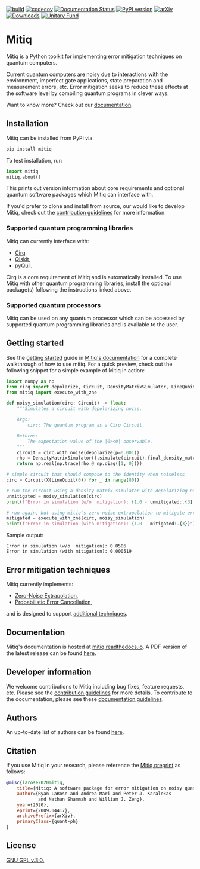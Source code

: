 [![build](https://github.com/unitaryfund/mitiq/workflows/build/badge.svg)](https://github.com/unitaryfund/mitiq/actions)
[![codecov](https://codecov.io/gh/unitaryfund/mitiq/branch/master/graph/badge.svg)](https://codecov.io/gh/unitaryfund/mitiq)
[![Documentation Status](https://readthedocs.org/projects/mitiq/badge/?version=stable)](https://mitiq.readthedocs.io/en/stable/)
[![PyPI version](https://badge.fury.io/py/mitiq.svg)](https://badge.fury.io/py/mitiq)
[![arXiv](https://img.shields.io/badge/arXiv-2009.04417-<COLOR>.svg)](https://arxiv.org/abs/2009.04417)
[![Downloads](https://static.pepy.tech/personalized-badge/mitiq?period=total&units=international_system&left_color=black&right_color=green&left_text=Downloads)](https://pepy.tech/project/mitiq)
[![Unitary Fund](https://img.shields.io/badge/Supported%20By-UNITARY%20FUND-brightgreen.svg?style=for-the-badge)](http://unitary.fund)


# Mitiq

Mitiq is a Python toolkit for implementing error mitigation techniques on quantum computers. 

Current quantum computers
are noisy due to interactions with the environment, imperfect gate applications, state preparation and measurement
errors, etc. Error mitigation seeks to reduce these effects at the software level by compiling quantum programs in 
clever ways.

Want to know more? Check out our [documentation](https://mitiq.readthedocs.io/en/stable/guide/guide-overview.html).

## Installation

Mitiq can be installed from PyPi via

```bash
pip install mitiq
```

To test installation, run

```python
import mitiq
mitiq.about()
```

This prints out version information about core requirements and optional quantum software packages which Mitiq can
interface with.

If you'd prefer to clone and install from source, our would like to develop Mitiq, check out the
[contribution guidelines](https://mitiq.readthedocs.io/en/stable/toc_contributing.html) for more information.

### Supported quantum programming libraries

Mitiq can currently interface with:

* [Cirq](https://github.com/quantumlib/Cirq),
* [Qiskit](https://qiskit.org/),
* [pyQuil](https://github.com/rigetti/pyquil).

Cirq is a core requirement of Mitiq and is automatically installed. To use Mitiq with other quantum programming
libraries, install the optional package(s) following the instructions linked above.

### Supported quantum processors

Mitiq can be used on any quantum processor which can be accessed by supported quantum programming libraries and is
available to the user.

## Getting started

See the [getting started](https://mitiq.readthedocs.io/en/stable/guide/guide-getting-started.html) guide in
[Mitiq's documentation](https://mitiq.readthedocs.io) for a complete walkthrough of how to use mitiq. For
a quick preview, check out the following snippet for a simple example of Mitiq in action:

```python
import numpy as np
from cirq import depolarize, Circuit, DensityMatrixSimulator, LineQubit, X
from mitiq import execute_with_zne

def noisy_simulation(circ: Circuit) -> float:
    """Simulates a circuit with depolarizing noise.

    Args:
        circ: The quantum program as a Cirq Circuit.

    Returns:
        The expectation value of the |0><0| observable.
    """
    circuit = circ.with_noise(depolarize(p=0.001))
    rho = DensityMatrixSimulator().simulate(circuit).final_density_matrix
    return np.real(np.trace(rho @ np.diag([1, 0])))

# simple circuit that should compose to the identity when noiseless
circ = Circuit(X(LineQubit(0)) for _ in range(80))

# run the circuit using a density matrix simulator with depolarizing noise
unmitigated = noisy_simulation(circ)
print(f"Error in simulation (w/o  mitigation): {1.0 - unmitigated:.{3}}")

# run again, but using mitiq's zero-noise extrapolation to mitigate errors
mitigated = execute_with_zne(circ, noisy_simulation)
print(f"Error in simulation (with mitigation): {1.0 - mitigated:.{3}}")
```
Sample output:
```
Error in simulation (w/o  mitigation): 0.0506
Error in simulation (with mitigation): 0.000519
```

## Error mitigation techniques

Mitiq currently implements:
* [Zero-Noise Extrapolation](https://mitiq.readthedocs.io/en/stable/guide/guide-zne.html),
* [Probabilistic Error Cancellation](https://mitiq.readthedocs.io/en/readthedocs-config/guide/guide-getting-started.html#error-mitigation-with-probabilistic-error-cancellation),
 
and is designed to support [additional techniques](https://github.com/unitaryfund/mitiq/wiki).

## Documentation

Mitiq's documentation is hosted at [mitiq.readthedocs.io](https://mitiq.readthedocs.io). A PDF version of the latest 
release can be found [here](https://mitiq.readthedocs.io/_/downloads/en/latest/pdf/).

## Developer information

We welcome contributions to Mitiq including bug fixes, feature requests, etc.
Please see the  [contribution guidelines](https://mitiq.readthedocs.io/en/stable/toc_contributing.html) for more details.
To contribute to the documentation, please see these [documentation guidelines](https://mitiq.readthedocs.io/en/stable/contributing_docs.html).

## Authors

An up-to-date list of authors can be found [here](https://github.com/unitaryfund/mitiq/graphs/contributors).

## Citation

If you use Mitiq in your research, please reference the [Mitiq preprint][arxiv] as follows:

```bibtex
@misc{larose2020mitiq,
    title={Mitiq: A software package for error mitigation on noisy quantum computers},
    author={Ryan LaRose and Andrea Mari and Peter J. Karalekas
            and Nathan Shammah and William J. Zeng},
    year={2020},
    eprint={2009.04417},
    archivePrefix={arXiv},
    primaryClass={quant-ph}
}
```

[arxiv]: https://arxiv.org/abs/2009.04417

## License

[GNU GPL v.3.0.](https://github.com/unitaryfund/mitiq/blob/master/LICENSE)

